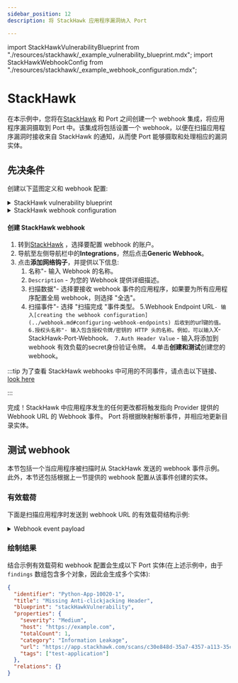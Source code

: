 ```yaml
---
sidebar_position: 12
description: 将 StackHawk 应用程序漏洞纳入 Port

---
```


import StackHawkVulnerabilityBlueprint from "./resources/stackhawk/_example_vulnerability_blueprint.mdx";
import StackHawkWebhookConfig from "./resources/stackhawk/_example_webhook_configuration.mdx";

# StackHawk

在本示例中，您将在[StackHawk](https://www.stackhawk.com/) 和 Port 之间创建一个 webhook 集成，将应用程序漏洞摄取到 Port 中。该集成将包括设置一个 webhook，以便在扫描应用程序漏洞时接收来自 StackHawk 的通知，从而使 Port 能够摄取和处理相应的漏洞实体。

## 先决条件

创建以下蓝图定义和 webhook 配置: 

<details>
<summary>StackHawk vulnerability blueprint</summary>

<StackHawkVulnerabilityBlueprint/>

</details>

<details>
<summary>StackHawk webhook configuration</summary>

切记用在 StackHawk 中订阅 webhook 时提供的真实 secret 和 header 值更新 `WEBHOOK_SECRET` 和 `AUTH_SIGNATURE_HEADER` 。

<StackHawkWebhookConfig/>

</details>

#### 创建 StackHawk webhook

1. 转到[StackHawk](https://app.stackhawk.com) ，选择要配置 webhook 的账户。
2. 导航至左侧导航栏中的**Integrations**，然后点击**Generic Webhook**。
3. 点击**添加网络钩子**，并提供以下信息: 
    1. 名称"- 输入 Webhook 的名称。
    2. `Description` - 为您的 Webhook 提供详细描述。
    3. 扫描数据"- 选择要接收 webhook 事件的应用程序，如果要为所有应用程序配置全局 webhook，则选择 "全选"。
    4. 扫描事件"- 选择 "扫描完成 "事件类型。
    5.Webhook Endpoint URL` - 输入[creating the webhook configuration](../webhook.md#configuring-webhook-endpoints) 后收到的 `url` 键的值。
    6.授权头名称"- 输入包含授权令牌/密钥的 HTTP 头的名称。例如，可以输入 `X-StackHawk-Port-Webhook`。
    7.Auth Header Value` - 输入将添加到 webhook 有效负载的secret身份验证令牌。
4.单击**创建和测试**创建您的 webhook。

:::tip 为了查看 StackHawk webhooks 中可用的不同事件，请点击以下链接、[look here](https://docs.stackhawk.com/workflow-integrations/webhook.html)

:::

完成！StackHawk 中应用程序发生的任何更改都将触发指向 Provider 提供的 Webhook URL 的 Webhook 事件。 Port 将根据映射解析事件，并相应地更新目录实体。

## 测试 webhook

本节包括一个当应用程序被扫描时从 StackHawk 发送的 webhook 事件示例。 此外，本节还包括根据上一节提供的 webhook 配置从该事件创建的实体。

### 有效载荷

下面是扫描应用程序时发送到 webhook URL 的有效载荷结构示例: 

<details>
<summary> Webhook event payload</summary>

```json showLineNumbers
{
  "service": "StackHawk",
  "scanCompleted": {
    "scan": {
      "id": "c30e848d-35a7-4357-a113-35ce3392e967",
      "hawkscanVersion": "3.1.0",
      "env": "Development",
      "status": "COMPLETED",
      "application": "Python App",
      "startedTimestamp": "2023-06-23T11:01:18.273Z",
      "scanURL": "https://app.stackhawk.com/scans/c30e848d-35a7-4357-a113-35ce3392e967",
      "tags": ["test-application"]
    },
    "scanDuration": "72",
    "spiderDuration": "49",
    "completedScanStats": {
      "urlsCount": "2",
      "duration": "121",
      "scanResultsStats": {
        "totalCount": "5",
        "lowCount": "7",
        "mediumCount": "4",
        "highCount": "0",
        "lowTriagedCount": "0",
        "mediumTriagedCount": "0",
        "highTriagedCount": "0"
      }
    },
    "findings": [
      {
        "pluginId": "10021",
        "pluginName": "X-Content-Type-Options Header Missing",
        "severity": "Low",
        "host": "https://example.com",
        "paths": [
          {
            "path": "",
            "method": "GET",
            "status": "NEW",
            "pathURL": "https://app.stackhawk.com/scans/c30e848d-35a7-4357-a113-35ce3392e967/finding/10021/path/769898/message/4"
          }
        ],
        "pathStats": [
          {
            "status": "NEW",
            "count": 1
          }
        ],
        "totalCount": "1",
        "category": "Information Leakage",
        "findingURL": "https://app.stackhawk.com/scans/c30e848d-35a7-4357-a113-35ce3392e967/finding/10021"
      },
      {
        "pluginId": "10035",
        "pluginName": "Strict-Transport-Security Header Not Set",
        "severity": "Low",
        "host": "https://example.com",
        "paths": [
          {
            "path": "/robots.txt",
            "method": "GET",
            "status": "NEW",
            "pathURL": "https://app.stackhawk.com/scans/c30e848d-35a7-4357-a113-35ce3392e967/finding/10035/path/769897/message/7"
          },
          {
            "path": "/sitemap.xml",
            "method": "GET",
            "status": "NEW",
            "pathURL": "https://app.stackhawk.com/scans/c30e848d-35a7-4357-a113-35ce3392e967/finding/10035/path/769896/message/6"
          },
          {
            "path": "",
            "method": "GET",
            "status": "NEW",
            "pathURL": "https://app.stackhawk.com/scans/c30e848d-35a7-4357-a113-35ce3392e967/finding/10035/path/769898/message/4"
          }
        ],
        "pathStats": [
          {
            "status": "NEW",
            "count": 3
          }
        ],
        "totalCount": "3",
        "category": "Information Leakage",
        "findingURL": "https://app.stackhawk.com/scans/c30e848d-35a7-4357-a113-35ce3392e967/finding/10035"
      }
    ]
  }
}
```

</details>

### 绘制结果

结合示例有效载荷和 webhook 配置会生成以下 Port 实体(在上述示例中，由于 `findings` 数组包含多个对象，因此会生成多个实体): 

```json showLineNumbers
{
  "identifier": "Python-App-10020-1",
  "title": "Missing Anti-clickjacking Header",
  "blueprint": "stackHawkVulnerability",
  "properties": {
    "severity": "Medium",
    "host": "https://example.com",
    "totalCount": 1,
    "category": "Information Leakage",
    "url": "https://app.stackhawk.com/scans/c30e848d-35a7-4357-a113-35ce3392e967/finding/10020-1",
    "tags": ["test-application"]
  },
  "relations": {}
}
```